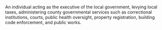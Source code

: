 
An individual acting as the executive of the local government, levying local taxes, administering county governmental services such as correctional institutions, courts, public health oversight, property registration, building code enforcement, and public works.
